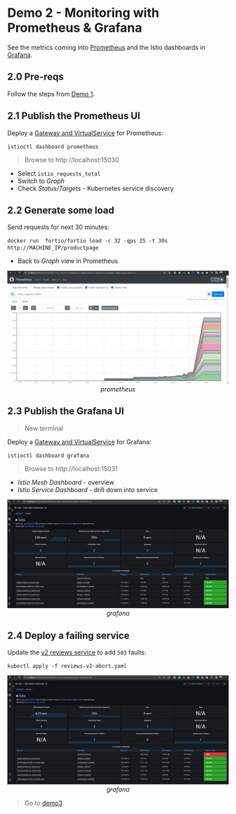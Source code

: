 # Demo 2 - Monitoring with Prometheus & Grafana

See the metrics coming into [Prometheus](https://prometheus.io) and the Istio dashboards in [Grafana](https://grafana.com).

## 2.0 Pre-reqs

Follow the steps from [Demo 1](../demo1/README.md).

## 2.1 Publish the Prometheus UI

Deploy a [Gateway and VirtualService](prometheus.yaml) for Prometheus:

```
istioctl dashboard prometheus
```

> Browse to http://localhost:15030

- Select `istio_requests_total`
- Switch to _Graph_
- Check _Status_/_Targets_ - Kubernetes service discovery

## 2.2 Generate some load

Send requests for next 30 minutes:

```
docker run  fortio/fortio load -c 32 -qps 25 -t 30s http://MACHINE_IP/productpage
```

- Back to _Graph_ view in Prometheus

<div align="center">
<img src="screenshots/prometheus.png">
<i>prometheus</i>
</div>

## 2.3 Publish the Grafana UI

> New terminal

Deploy a [Gateway and VirtualService](grafana.yaml) for Grafana:

```
istioctl dashboard grafana
```

> Browse to http://localhost:15031

 - _Istio Mesh Dashboard_ - overview
 - _Istio Service Dashboard_ - drill down into service 

<div align="center">
<img src="screenshots/grafana-1.png">
<i>grafana</i>
</div>

## 2.4 Deploy a failing service

Update the [v2 reviews service](reviews-v2-abort.yaml) to add `503` faults:

```
kubectl apply -f reviews-v2-abort.yaml
```
<div align="center">
<img src="screenshots/grafana-2.png">
<i>grafana</i>
</div>

> Go to [demo3](../demo3/README.md)